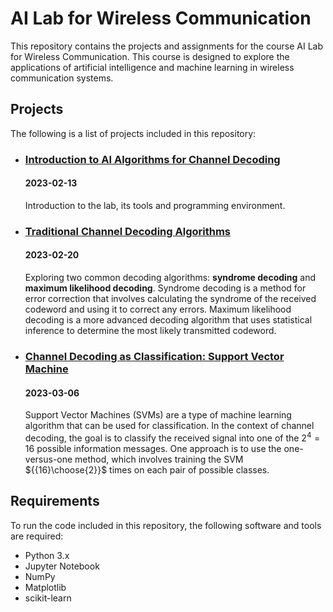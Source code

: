 ﻿# **AI Lab for Wireless Communication**

This repository contains the projects and assignments for the course AI Lab for Wireless Communication. This course is designed to explore the applications of artificial intelligence and machine learning in wireless communication systems.

## **Projects**

The following is a list of projects included in this repository:

- ### [Introduction to AI Algorithms for Channel Decoding](./Introduction%20Uncoded%20System/)

    #### 2023-02-13

    Introduction to the lab, its tools and programming environment.

- ### [Traditional Channel Decoding Algorithms](./Syndrome%20Decoding%20%20Maximum%20Likelihood%20Decoding/)

    #### 2023-02-20

    Exploring two common decoding algorithms: **syndrome decoding** and **maximum likelihood decoding**. Syndrome decoding is a method for error correction that involves calculating the syndrome of the received codeword and using it to correct any errors. Maximum likelihood decoding is a more advanced decoding algorithm that uses statistical inference to determine the most likely transmitted codeword.

- ### [Channel Decoding as Classification: Support Vector Machine](./Support%20Vector%20Machine/)

    #### 2023-03-06

    Support Vector Machines (SVMs) are a type of machine learning algorithm that can be used for classification. In the context of channel decoding, the goal is to classify the received signal into one of the $2^4 = 16$ possible information messages. One approach is to use the one-versus-one method, which involves training the SVM ${{16}\choose{2}}$ times on each pair of possible classes.

## **Requirements**

To run the code included in this repository, the following software and tools are required:

- Python 3.x
- Jupyter Notebook
- NumPy
- Matplotlib
- scikit-learn
